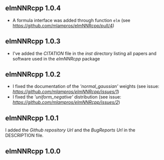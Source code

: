 
## elmNNRcpp 1.0.4

* A formula interface was added through function `elm` (see https://github.com/mlampros/elmNNRcpp/pull/4)


## elmNNRcpp 1.0.3

* I've added the *CITATION* file in the *inst* directory listing all papers and software used in the *elmNNRcpp* package


## elmNNRcpp 1.0.2

* I fixed the documentation of the *'normal_gaussian'* weights (see issue: *https://github.com/mlampros/elmNNRcpp/issues/1*)
* I fixed the *'uniform_negative'* distribution (see issue: *https://github.com/mlampros/elmNNRcpp/issues/2*)


## elmNNRcpp 1.0.1

I added the *Github repository Url* and the *BugReports Url* in the DESCRIPTION file.


## elmNNRcpp 1.0.0

